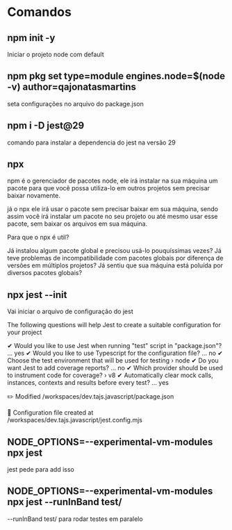 # Comandos

## npm init -y

Iniciar o projeto node com default

## npm pkg set type=module engines.node=$(node -v) author=qajonatasmartins

seta configurações no arquivo do package.json

## npm i -D jest@29

comando para instalar a dependencia do jest na versão 29

## npx

npm é o gerenciador de pacotes node, ele irá instalar na sua máquina um pacote para que você possa utiliza-lo em outros projetos sem precisar baixar novamente.

já o npx ele irá usar o pacote sem precisar baixar em sua máquina, sendo assim você irá instalar um pacote no seu projeto ou até mesmo usar esse pacote, sem baixar os arquivos em sua máquina.

Para que o npx é util?

Já instalou algum pacote global e precisou usá-lo pouquíssimas vezes?
Já teve problemas de incompatibilidade com pacotes globais por diferença de versões em múltiplos projetos?
Já sentiu que sua máquina está poluída por diversos pacotes globais?

## npx jest --init

Vai iniciar o arquivo de configuração do jest

The following questions will help Jest to create a suitable configuration for your project

✔ Would you like to use Jest when running "test" script in "package.json"? … yes
✔ Would you like to use Typescript for the configuration file? … no
✔ Choose the test environment that will be used for testing › node
✔ Do you want Jest to add coverage reports? … no
✔ Which provider should be used to instrument code for coverage? › v8
✔ Automatically clear mock calls, instances, contexts and results before every test? … yes

✏️ Modified /workspaces/dev.tajs.javascript/package.json

📝 Configuration file created at /workspaces/dev.tajs.javascript/jest.config.mjs

## NODE_OPTIONS=--experimental-vm-modules npx jest

jest pede para add isso

## NODE_OPTIONS=--experimental-vm-modules npx jest --runInBand test/

--runInBand test/ para rodar testes em paralelo

##
